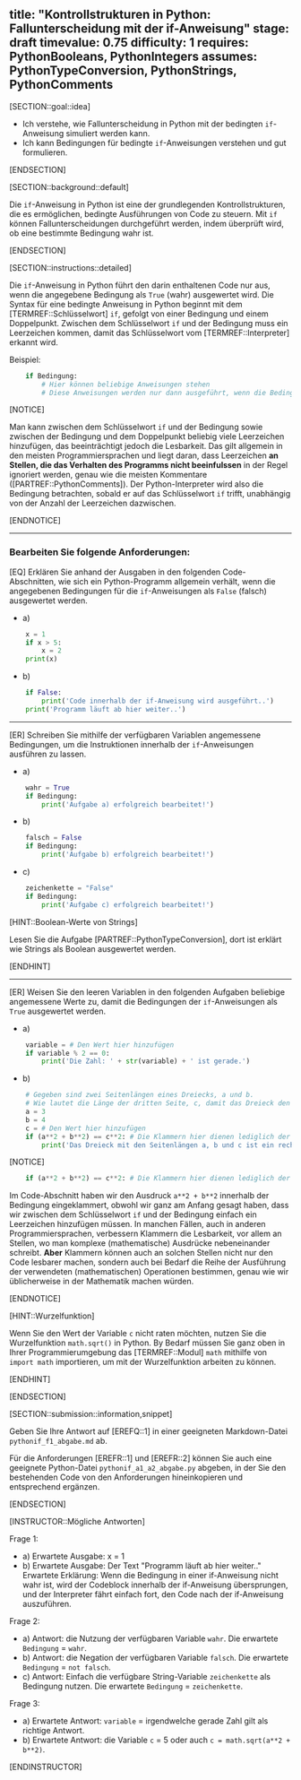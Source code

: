 title: "Kontrollstrukturen in Python: Fallunterscheidung mit der if-Anweisung"
stage: draft
timevalue: 0.75
difficulty: 1
requires: PythonBooleans, PythonIntegers
assumes: PythonTypeConversion, PythonStrings, PythonComments
---

[SECTION::goal::idea]

- Ich verstehe, wie Fallunterscheidung in Python
mit der bedingten `if`-Anweisung simuliert werden kann.
- Ich kann Bedingungen für bedingte `if`-Anweisungen verstehen und gut formulieren.

[ENDSECTION]

[SECTION::background::default]

Die `if`-Anweisung in Python ist eine der grundlegenden Kontrollstrukturen, 
die es ermöglichen, bedingte Ausführungen von Code zu steuern. 
Mit `if` können Fallunterscheidungen durchgeführt werden, indem überprüft wird, 
ob eine bestimmte Bedingung wahr ist.

[ENDSECTION]

[SECTION::instructions::detailed]

Die `if`-Anweisung in Python führt den darin enthaltenen Code nur aus, 
wenn die angegebene Bedingung als `True` (wahr) ausgewertet wird.
Die Syntax für eine bedingte Anweisung in Python beginnt mit dem [TERMREF::Schlüsselwort] `if`, 
gefolgt von einer Bedingung und einem Doppelpunkt. 
Zwischen dem Schlüsselwort `if` und der Bedingung muss ein Leerzeichen kommen, 
damit das Schlüsselwort vom [TERMREF::Interpreter] erkannt wird.

Beispiel:
```python
    if Bedingung:
        # Hier können beliebige Anweisungen stehen
        # Diese Anweisungen werden nur dann ausgeführt, wenn die Bedingung wahr ist
```

[NOTICE]

Man kann zwischen dem Schlüsselwort `if` und der Bedingung sowie zwischen der Bedingung und 
dem Doppelpunkt beliebig viele Leerzeichen hinzufügen, das beeinträchtigt jedoch die Lesbarkeit. 
Das gilt allgemein in den meisten Programmiersprachen und liegt daran, 
dass Leerzeichen **an Stellen, die das Verhalten des Programms nicht beeinfulssen** in der Regel 
ignoriert werden, genau wie die meisten Kommentare ([PARTREF::PythonComments]). 
Der Python-Interpreter wird also die Bedingung betrachten, 
sobald er auf das Schlüsselwort `if` trifft, unabhängig von der Anzahl der Leerzeichen dazwischen.

[ENDNOTICE]
 
---

### Bearbeiten Sie folgende Anforderungen:

[EQ] Erklären Sie anhand der Ausgaben in den folgenden Code-Abschnitten, 
wie sich ein Python-Programm allgemein verhält, 
wenn die angegebenen Bedingungen für die `if`-Anweisungen als `False` (falsch) ausgewertet werden.

- a) 
```python
    x = 1
    if x > 5:
        x = 2
    print(x)
```
- b) 
```python
    if False:
        print('Code innerhalb der if-Anweisung wird ausgeführt..')
    print('Programm läuft ab hier weiter..')
```
---

[ER] Schreiben Sie mithilfe der verfügbaren Variablen angemessene Bedingungen, 
um die Instruktionen innerhalb der `if`-Anweisungen ausführen zu lassen.

- a) 
```python
    wahr = True
    if Bedingung:
        print('Aufgabe a) erfolgreich bearbeitet!')
```
- b) 
```python
    falsch = False
    if Bedingung:
        print('Aufgabe b) erfolgreich bearbeitet!')
```
- c) 
```python
    zeichenkette = "False"
    if Bedingung:
        print('Aufgabe c) erfolgreich bearbeitet!')
```

[HINT::Boolean-Werte von Strings]

Lesen Sie die Aufgabe [PARTREF::PythonTypeConversion],
dort ist erklärt wie Strings als Boolean ausgewertet werden.

[ENDHINT]

---

[ER] Weisen Sie den leeren Variablen in den folgenden Aufgaben beliebige angemessene Werte zu,
damit die Bedingungen der `if`-Anweisungen als `True` ausgewertet werden. 

- a) 
```python
    variable = # Den Wert hier hinzufügen
    if variable % 2 == 0:
        print('Die Zahl: ' + str(variable) + ' ist gerade.')
```
- b) 
```python
    # Gegeben sind zwei Seitenlängen eines Dreiecks, a und b. 
    # Wie lautet die Länge der dritten Seite, c, damit das Dreieck den Satz des Pythagoras erfüllt?
    a = 3
    b = 4
    c = # Den Wert hier hinzufügen
    if (a**2 + b**2) == c**2: # Die Klammern hier dienen lediglich der Lesbarkeit
        print('Das Dreieck mit den Seitenlängen a, b und c ist ein rechtwinkliges Dreieck.')
```

[NOTICE]

```python
    if (a**2 + b**2) == c**2: # Die Klammern hier dienen lediglich der Lesbarkeit
```
Im Code-Abschnitt haben wir den Ausdruck `a**2 + b**2` innerhalb der Bedingung eingeklammert, 
obwohl wir ganz am Anfang gesagt haben, dass wir zwischen dem Schlüsselwort `if` und 
der Bedingung einfach ein Leerzeichen hinzufügen müssen. In manchen Fällen, 
auch in anderen Programmiersprachen, verbessern Klammern die Lesbarkeit, vor allem an Stellen, 
wo man komplexe (mathematische) Ausdrücke nebeneinander schreibt. 
**Aber** Klammern können auch an solchen Stellen nicht nur den Code lesbarer machen, 
sondern auch bei Bedarf die Reihe der Ausführung der verwendeten (mathematischen) 
Operationen bestimmen, genau wie wir üblicherweise in der Mathematik machen würden. 

[ENDNOTICE]

[HINT::Wurzelfunktion]

Wenn Sie den Wert der Variable `c` nicht raten möchten, 
nutzen Sie die Wurzelfunktion `math.sqrt()` in Python. 
By Bedarf müssen Sie ganz oben in Ihrer Programmierumgebung das [TERMREF::Modul] `math` 
mithilfe von `import math` importieren, um mit der Wurzelfunktion arbeiten zu können.

[ENDHINT]

[ENDSECTION]

[SECTION::submission::information,snippet]

Geben Sie Ihre Antwort auf [EREFQ::1] in einer geeigneten Markdown-Datei `pythonif_f1_abgabe.md` ab.

Für die Anforderungen [EREFR::1] und [EREFR::2] können Sie auch
eine geeignete Python-Datei `pythonif_a1_a2_abgabe.py` abgeben, in der Sie den bestehenden Code 
von den Anforderungen hineinkopieren und entsprechend ergänzen.

[ENDSECTION]

[INSTRUCTOR::Mögliche Antworten]

Frage 1:  
- a) Erwartete Ausgabe: x = 1  
- b) Erwartete Ausgabe: Der Text "Programm läuft ab hier weiter.."  
Erwartete Erklärung:
Wenn die Bedingung in einer if-Anweisung nicht wahr ist, 
wird der Codeblock innerhalb der if-Anweisung übersprungen, 
und der Interpreter fährt einfach fort, den Code nach der if-Anweisung auszuführen.

Frage 2:  
- a) Antwort: die Nutzung der verfügbaren Variable `wahr`. 
Die erwartete `Bedingung` = `wahr`.  
- b) Antwort: die Negation der verfügbaren Variable `falsch`. 
Die erwartete `Bedingung` = `not falsch`.  
- c) Antwort: Einfach die verfügbare String-Variable `zeichenkette` als Bedingung nutzen. 
Die erwartete `Bedingung` = 
`zeichenkette`.

Frage 3:  
- a) Erwartete Antwort: `variable` = irgendwelche gerade Zahl gilt als richtige Antwort.  
- b) Erwartete Antwort: die Variable `c` = 5 oder auch `c = math.sqrt(a**2 + b**2)`.

[ENDINSTRUCTOR]
